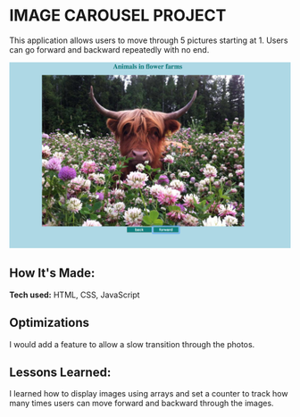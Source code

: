 # IMAGE CAROUSEL PROJECT
This application allows users to move through 5 pictures starting at 1. Users can go forward and backward repeatedly with no end.

![carousel picture](carousel.png)

## How It's Made:

**Tech used:** HTML, CSS, JavaScript

## Optimizations
I would add a feature to allow a slow transition through the photos.

## Lessons Learned:

I learned how to display images using arrays and set a counter to track how many times users can move forward and backward through the images. 

